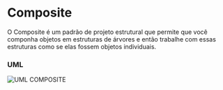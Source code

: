 # Composite
  O Composite é um padrão de projeto estrutural que permite que você componha objetos em estruturas de árvores e então trabalhe com essas estruturas como se elas fossem objetos individuais.

### UML
![UML COMPOSITE](https://raw.githubusercontent.com/guilherme4garcia/bertoti/main/ESIII/Composite/Composite.png)
